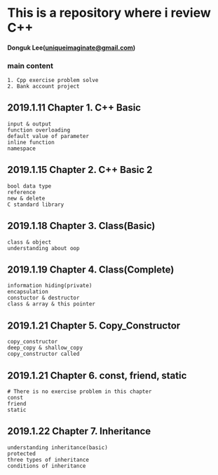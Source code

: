 # This is a repository where i review C++
#### Donguk Lee(uniqueimaginate@gmail.com)
### main content
```
1. Cpp exercise problem solve
2. Bank account project
```
## 2019.1.11 Chapter 1. C++ Basic
```
input & output
function overloading
default value of parameter
inline function
namespace
```
## 2019.1.15 Chapter 2. C++ Basic 2
```
bool data type
reference
new & delete
C standard library
```
## 2019.1.18 Chapter 3. Class(Basic)
```
class & object
understanding about oop
```
## 2019.1.19 Chapter 4. Class(Complete)
```
information hiding(private)
encapsulation
constuctor & destructor
class & array & this pointer
```
## 2019.1.21 Chapter 5. Copy_Constructor
```
copy_constructor
deep_copy & shallow_copy
copy_constructor called
```
## 2019.1.21 Chapter 6. const, friend, static
```
# There is no exercise problem in this chapter
const
friend
static
```
## 2019.1.22 Chapter 7. Inheritance
```
understanding inheritance(basic)
protected
three types of inheritance
conditions of inheritance
```
